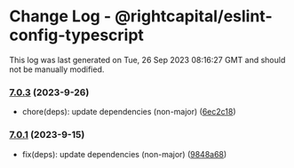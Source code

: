 # Change Log - @rightcapital/eslint-config-typescript

This log was last generated on Tue, 26 Sep 2023 08:16:27 GMT and should not be manually modified.

<!-- Start content -->

### [7.0.3](https://github.com/RightCapitalHQ/frontend-style-guide/tree/@rightcapital/eslint-config-typescript_v7.0.3) (2023-9-26)

- chore(deps): update dependencies (non-major) ([6ec2c18](https://github.com/RightCapitalHQ/frontend-style-guide/commit/6ec2c186b2262054c6a5ba8777ce8588baa3d5cd))

### [7.0.1](https://github.com/RightCapitalHQ/frontend-style-guide/tree/@rightcapital/eslint-config-typescript_v7.0.1) (2023-9-15)

- fix(deps): update dependencies (non-major) ([9848a68](https://github.com/RightCapitalHQ/frontend-style-guide/commit/9848a685b74f4386e815fcd6fb69cf498dbf2cfb))
